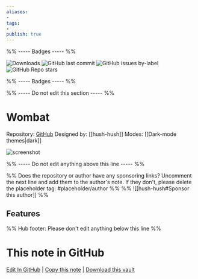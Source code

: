 ```yaml
---
aliases:
- 
tags: 
- 
publish: true
---
```


%% ----- Badges ----- %%

![Downloads](https://img.shields.io/badge/downloads-1117-573E7A?style=for-the-badge&logo=)
![GitHub last commit](https://img.shields.io/github/last-commit/hush-hush/obsidian_wombat?color=573E7A&label=last%20update&logo=github&style=for-the-badge)
![GitHub issues by-label](https://img.shields.io/github/issues/hush-hush/obsidian_wombat/help%20wanted?color=573E7A&logo=github&style=for-the-badge) 
![GitHub Repo stars](https://img.shields.io/github/stars/hush-hush/obsidian_wombat?color=573E7A&logo=github&style=for-the-badge)

%% ----- Badges ----- %%

%% ----- Do not edit this section ----- %%

# Wombat

Repository: [GitHub](https://github.com/hush-hush/obsidian_wombat)
Designed by: [[hush-hush]]
Modes: [[Dark-mode themes|dark]]



![screenshot](https://github.com/hush-hush/obsidian_wombat/raw/HEAD/main_thumbnail.png)

%% ----- Do not edit anything above this line ----- %% 

%% Does the repository or author have any sponsoring links? Uncomment the next line and add them to the author's note. If they don't, please delete the placeholder tag: #placeholder/author %%
%% ![[hush-hush#Sponsor this author]] %%


## Features



%% Hub footer: Please don't edit anything below this line %%

# This note in GitHub

<span class="git-footer">[Edit In GitHub](https://github.dev/obsidian-community/obsidian-hub/blob/main/02%20-%20Community%20Expansions/02.05%20All%20Community%20Expansions/Themes/Wombat.md "git-hub-edit-note") | [Copy this note](https://raw.githubusercontent.com/obsidian-community/obsidian-hub/main/02%20-%20Community%20Expansions/02.05%20All%20Community%20Expansions/Themes/Wombat.md "git-hub-copy-note") | [Download this vault](https://github.com/obsidian-community/obsidian-hub/archive/refs/heads/main.zip "git-hub-download-vault") </span>
